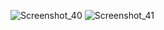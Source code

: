 ![Screenshot_40](https://user-images.githubusercontent.com/98372161/199789709-1154a84e-0768-4f40-9f3c-bdaadd047fd3.png)
![Screenshot_41](https://user-images.githubusercontent.com/98372161/199789724-d0b7cb98-e29b-419b-882e-6cb49cad4267.png)
